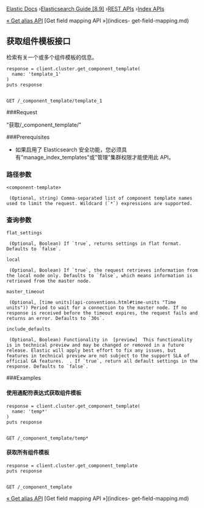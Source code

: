 

[Elastic Docs](/guide/) ›[Elasticsearch Guide [8.9]](index.md) ›[REST
APIs](rest-apis.md) ›[Index APIs](indices.md)

[« Get alias API](indices-get-alias.md) [Get field mapping API »](indices-
get-field-mapping.md)

## 获取组件模板接口

检索有关一个或多个组件模板的信息。

    
    
    response = client.cluster.get_component_template(
      name: 'template_1'
    )
    puts response
    
    
    GET /_component_template/template_1

###Request

"获取/_component_template/<component-template>"

###Prerequisites

* 如果启用了 Elasticsearch 安全功能，您必须具有"manage_index_templates"或"管理"集群权限才能使用此 API。

### 路径参数

`<component-template>`

     (Optional, string) Comma-separated list of component template names used to limit the request. Wildcard (`*`) expressions are supported. 

### 查询参数

`flat_settings`

     (Optional, Boolean) If `true`, returns settings in flat format. Defaults to `false`. 
`local`

     (Optional, Boolean) If `true`, the request retrieves information from the local node only. Defaults to `false`, which means information is retrieved from the master node. 
`master_timeout`

     (Optional, [time units](api-conventions.html#time-units "Time units")) Period to wait for a connection to the master node. If no response is received before the timeout expires, the request fails and returns an error. Defaults to `30s`. 
`include_defaults`

     (Optional, Boolean) Functionality in  [preview]  This functionality is in technical preview and may be changed or removed in a future release. Elastic will apply best effort to fix any issues, but features in technical preview are not subject to the support SLA of official GA features.  . If `true`, return all default settings in the response. Defaults to `false`. 

###Examples

#### 使用通配符表达式获取组件模板

    
    
    response = client.cluster.get_component_template(
      name: 'temp*'
    )
    puts response
    
    
    GET /_component_template/temp*

#### 获取所有组件模板

    
    
    response = client.cluster.get_component_template
    puts response
    
    
    GET /_component_template

[« Get alias API](indices-get-alias.md) [Get field mapping API »](indices-
get-field-mapping.md)
